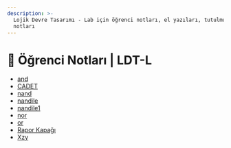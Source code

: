 ```yaml
---
description: >-
  Lojik Devre Tasarımı - Lab için öğrenci notları, el yazıları, tutulmuş notlar
  notları
---
```


# 📕 Öğrenci Notları \| LDT-L

<!--YPackage.YGitbookIntegration-tarafından-otomatik-oluşturulmuştur-->

- [and](and.pdf)
- [CADET](CADET.pdf)
- [nand](nand.pdf)
- [nandile](nandile.tif)
- [nandile1](nandile1.tif)
- [nor](nor.pdf)
- [or](or.pdf)
- [Rapor Kapağı](Rapor%20Kapa%C4%9F%C4%B1.pdf)
- [Xzy](Xzy.pdf)

<!--YPackage.YGitbookIntegration-tarafından-otomatik-oluşturulmuştur-->
